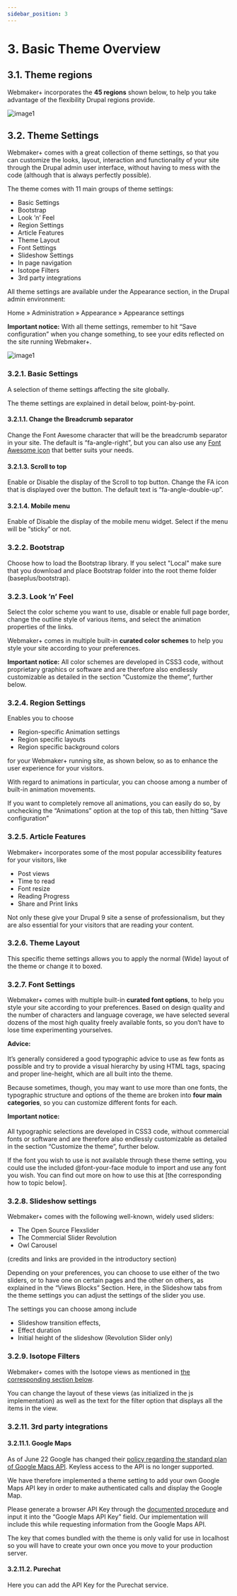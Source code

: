 ```yaml
---
sidebar_position: 3
---
```



# 3. Basic Theme Overview

## 3.1. Theme regions

Webmaker+ incorporates the **45 regions** shown below, to help you take advantage of the flexibility Drupal regions provide. 

![image1](../img/3.1_image1.png)

## 3.2. Theme Settings

Webmaker+ comes with a great collection of theme settings, so that you can customize the looks, layout, interaction and functionality of your site through the Drupal admin user interface, without having to mess with the code (although that is always perfectly possible). 

The theme comes with 11 main groups of theme settings: 
- Basic Settings
- Bootstrap
- Look ’n’ Feel
- Region Settings
- Article Features
- Theme Layout
- Font Settings
- Slideshow Settings
- In page navigation
- Isotope Filters
- 3rd party integrations

All theme settings are available under the Appearance section, in the Drupal admin environment: 

Home »  Administration »  Appearance »  Appearance settings

**Important notice:** 
With all theme settings, remember to hit “Save configuration” when you change something, to see your edits reflected on the site running Webmaker+.


![image1](../img/3.2_image1.png)



### 3.2.1. Basic Settings

A selection of theme settings affecting the site globally. 

The theme settings are explained in detail below, point-by-point.


#### 3.2.1.1. Change the Breadcrumb separator

Change the Font Awesome character that will be the breadcrumb separator in your site. The default is “fa-angle-right”, but you can also use any [Font Awesome icon](http://fontawesome.io/icons/) that better suits your needs. 



#### 3.2.1.3. Scroll to top

Enable or Disable the display of the Scroll to top button. 
Change the FA icon that is displayed over the button. The default text is “fa-angle-double-up”.



#### 3.2.1.4. Mobile menu

Enable of Disable the display of the mobile menu widget. Select if the menu will be “sticky” or not.


### 3.2.2. Bootstrap

Choose how to load the Bootstrap library. If you select "Local" make sure that you download and place Bootstrap folder into the root theme folder (baseplus/bootstrap).

### 3.2.3. Look ’n’ Feel

Select the color scheme you want to use, disable or enable full page border, change the outline style of various items, and select the animation properties of the links.

Webmaker+ comes in multiple built-in **curated color schemes** to help you style your site according to your preferences.

**Important notice:**
All color schemes are developed in CSS3 code, without proprietary graphics or software and are therefore also endlessly customizable as detailed in the section “Customize the theme”, further below. 

### 3.2.4. Region Settings

Enables you to choose 
- Region-specific Animation settings
- Region specific layouts
- Region specific background colors

for your Webmaker+ running site, as shown below, so as to enhance the user experience for your visitors.  

With regard to animations in particular, you can choose among a number of built-in animation movements.

If you want to completely remove all animations, you can easily do so, by unchecking the “Animations” option at the top of this tab, then hitting “Save configuration”

### 3.2.5. Article Features

Webmaker+ incorporates some of the most popular accessibility features for your visitors, like

- Post views
- Time to read
- Font resize
- Reading Progress
- Share and Print links

Not only these give your Drupal 9 site a sense of professionalism, but they are also essential for your visitors that are reading your content.

### 3.2.6. Theme Layout

This specific theme settings allows you to apply the normal (Wide) layout of the theme or change it to boxed.

### 3.2.7. Font Settings

Webmaker+ comes with multiple built-in **curated font options**, to help you style your site according to your preferences. Based on design quality and the number of characters and language coverage, we have selected several dozens of the most high quality freely available fonts, so you don’t have to lose time experimenting yourselves.  

**Advice:** <br></br>
It’s generally considered a good typographic advice to use as few fonts as possible and try to provide a visual hierarchy by using HTML tags, spacing and proper line-height, which are all built into the theme. 

Because sometimes, though, you may want to use more than one fonts, the typographic structure and options of the theme are broken into **four main categories**, so you can customize different fonts for each.

**Important notice:** <br></br>
All typographic selections are developed in CSS3 code, without commercial fonts or software and are therefore also endlessly customizable as detailed in the section “Customize the theme”, further below. 

If the font you wish to use is not available through these theme setting, you could use the included @font-your-face module to import and use any font you wish. You can find out more on how to use this at [the corresponding how to topic below].

### 3.2.8. Slideshow settings

Webmaker+ comes with the following well-known, widely used sliders:
- The Open Source Flexslider
- The Commercial Slider Revolution
- Owl Carousel

(credits and links are provided in the introductory section)

Depending on your preferences, you can choose to use either of the two sliders, or to have one on certain pages and the other on others, as explained in the “Views Blocks” Section. Here, in the Slideshow tabs from the theme settings you can adjust the settings of the slider you use. 

The settings you can choose among include

- Slideshow transition effects, 
- Effect duration
- Initial height of the slideshow (Revolution Slider only)

### 3.2.9. Isotope Filters

Webmaker+ comes with the Isotope views as mentioned in [the corresponding section below](../extra/views#61-isotope).

You can change the layout of these views (as initialized in the js implementation) as well as the text for the filter option that displays all the items in the view.

### 3.2.11. 3rd party integrations

#### 3.2.11.1. Google Maps

As of June 22 Google has changed their [policy regarding the standard plan of Google Maps API](http://googlegeodevelopers.blogspot.gr/2016/06/building-for-scale-updates-to-google.html). Keyless access to the API is no longer supported.

We have therefore implemented a theme setting to add your own Google Maps API key in order to make authenticated calls and display the Google Map.

Please generate a browser API Key through the [documented procedure](https://developers.google.com/maps/documentation/javascript/get-api-key) and input it into the “Google Maps API Key” field. Our implementation will include this while requesting information from the Google Maps API.

The key that comes bundled with the theme is only valid for use in localhost so you will have to create your own once you move to your production server.

#### 3.2.11.2. Purechat

Here you can add the API Key for the Purechat service.
